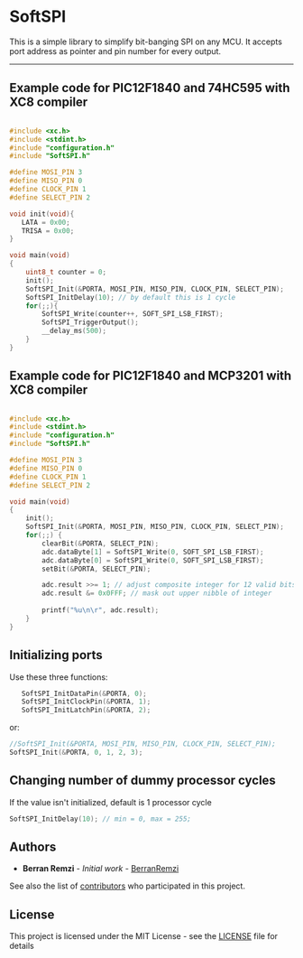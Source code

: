 # SoftSPI
This is a simple library to simplify bit-banging SPI on any MCU.
It accepts port address as pointer and pin number for every output.

---

## Example code for PIC12F1840 and 74HC595 with XC8 compiler

```c

#include <xc.h>
#include <stdint.h>
#include "configuration.h"
#include "SoftSPI.h"

#define MOSI_PIN 3
#define MISO_PIN 0
#define CLOCK_PIN 1
#define SELECT_PIN 2

void init(void){
   LATA = 0x00;
   TRISA = 0x00;
}

void main(void)
{
    uint8_t counter = 0;
    init();
    SoftSPI_Init(&PORTA, MOSI_PIN, MISO_PIN, CLOCK_PIN, SELECT_PIN);
    SoftSPI_InitDelay(10); // by default this is 1 cycle
    for(;;){
        SoftSPI_Write(counter++, SOFT_SPI_LSB_FIRST);
        SoftSPI_TriggerOutput();
        __delay_ms(500);
    }
}

```

## Example code for PIC12F1840 and MCP3201 with XC8 compiler

```c

#include <xc.h>
#include <stdint.h>
#include "configuration.h"
#include "SoftSPI.h"

#define MOSI_PIN 3
#define MISO_PIN 0
#define CLOCK_PIN 1
#define SELECT_PIN 2

void main(void)
{
    init();
    SoftSPI_Init(&PORTA, MOSI_PIN, MISO_PIN, CLOCK_PIN, SELECT_PIN);
    for(;;) {
        clearBit(&PORTA, SELECT_PIN);
        adc.dataByte[1] = SoftSPI_Write(0, SOFT_SPI_LSB_FIRST);
        adc.dataByte[0] = SoftSPI_Write(0, SOFT_SPI_LSB_FIRST);
        setBit(&PORTA, SELECT_PIN);

        adc.result >>= 1; // adjust composite integer for 12 valid bits
        adc.result &= 0x0FFF; // mask out upper nibble of integer
        
        printf("%u\n\r", adc.result);
    }
}

```

## Initializing ports
Use these three functions:

```c
   SoftSPI_InitDataPin(&PORTA, 0);
   SoftSPI_InitClockPin(&PORTA, 1);
   SoftSPI_InitLatchPin(&PORTA, 2);
```

or:

```c
//SoftSPI_Init(&PORTA, MOSI_PIN, MISO_PIN, CLOCK_PIN, SELECT_PIN);
SoftSPI_Init(&PORTA, 0, 1, 2, 3);
```

## Changing number of dummy processor cycles
If the value isn't initialized, default is 1 processor cycle

```c
SoftSPI_InitDelay(10); // min = 0, max = 255;
```

## Authors

* **Berran Remzi** - *Initial work* - [BerranRemzi](https://github.com/BerranRemzi)

See also the list of [contributors](https://github.com/BerranRemzi/SoftSPI/graphs/contributors) who participated in this project.

## License

This project is licensed under the MIT License - see the [LICENSE](LICENSE) file for details

